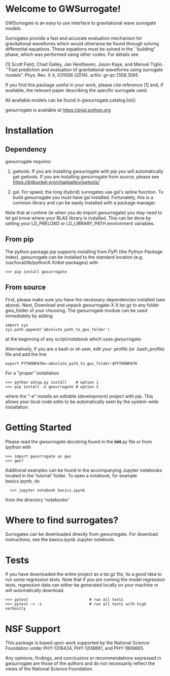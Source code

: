 # Welcome to GWSurrogate! #

GWSurrogate is an easy to use interface to gravitational wave surrogate models.

Surrogates provide a fast and accurate evaluation mechanism for gravitational
waveforms which would otherwise be found through solving differential 
equations. These equations must be solved in the ``building" phase, which 
was performed using other codes. For details see

[1] Scott Field, Chad Galley, Jan Hesthaven, Jason Kaye, and Manuel Tiglio. 
`"Fast prediction and evaluation of gravitational waveforms using surrogate 
models". Phys. Rev. X 4, 031006 (2014). arXiv: gr-qc:1308.3565

If you find this package useful in your work, please cite reference [1] and, 
if available, the relevant paper describing the specific surrogate used. 

All available models can be found in gwsurrogate.catalog.list()

gwsurrogate is available at https://pypi.python.org

# Installation #

## Dependency ##

gwsurrogate requires:

1)  gwtools. If you are installing gwsurrogate with pip you
will automatically get gwtools. If you are installing gwsurrogate from 
source, please see https://bitbucket.org/chadgalley/gwtools/

2) gsl. For speed, the long (hybrid) surrogates use gsl's spline function. 
To build gwsurrogate you must have gsl installed. Fortunately, this is a
common library and can be easily installed with a package manager. 

Note that at runtime (ie when you do import gwsurrogate) you may need to let
gsl know where your BLAS library is installed. This can be done by setting
your LD_PRELOAD or LD_LIBRARY_PATH environment variables. 

## From pip ##

The python package pip supports installing from PyPI (the Python Package 
Index). gwsurrogate can be installed to the standard location 
(e.g. /usr/local/lib/pythonX.X/dist-packages) with

```
>>> pip install gwsurrogate
```

## From source ##

First, please make sure you have the necessary dependencies
installed (see above). Next, Download and unpack gwsurrogate-X.X.tar.gz
to any folder gws_folder of your choosing. The gwsurrogate module can
be used immediately by adding

```
import sys
sys.path.append('absolute_path_to_gws_folder')
```

at the beginning of any script/notebook which uses gwsurrogate. 

Alternatively, if you are a bash or sh user, edit your .profile 
(or .bash_profile) file and add the line

```
export PYTHONPATH=~absolute_path_to_gws_folder:$PYTHONPATH
```

For a "proper" installation

```
>>> python setup.py install    # option 1
>>> pip install -e gwsurrogate # option 2
```

where the "-e" installs an editable (development) project with pip. This allows
your local code edits to be automatically seen by the system-wide installation.


# Getting Started #

Please read the gwsurrogate docstring found in the __init__.py file
or from ipython with

```
>>> import gwsurrogate as gws
>>> gws?
```

Additional examples can be found in the accompanying Jupyter notebooks
located in the 'tutorial' folder. To open a notebook, for example
basics.ipynb, do

```
  >>> jupyter notebook basics.ipynb
```
from the directory 'notebooks'


# Where to find surrogates? #

Surrogates can be downloaded directly from gwsurrogate. For download 
instructions, see the basics.ipynb Jupyter notebook.


# Tests #

If you have downloaded the entire project as a tar.gz file, its a good idea
to run some regression tests. Note that if you are running the model regression
tests, regression data can either be generated locally on your machine or
will automatically download.


```
>>> pytest                           # run all tests
>>> pytest -v -s                     # run all tests with high verbosity
```

# NSF Support #

This package is based upon work supported by the National Science Foundation 
under PHY-1316424, PHY-1208861, and PHY-1806665.

Any opinions, findings, and conclusions or recommendations expressed in 
gwsurrogate are those of the authors and do not necessarily reflect the 
views of the National Science Foundation.
